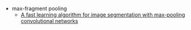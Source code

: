 - max-fragment pooling
  - [A fast learning algorithm for image segmentation with max-pooling convolutional networks](https://people.lu.usi.ch/mascij/data/papers/2013_icip_fastlearning.pdf)
